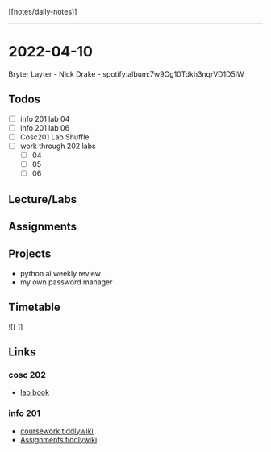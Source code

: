 [[notes/daily-notes]]

---

# 2022-04-10

Bryter Layter - Nick Drake - spotify:album:7w9Og10Tdkh3nqrVD1D5IW

## Todos
- [ ] info 201 lab 04
- [ ] info 201 lab 06
- [ ] Cosc201 Lab Shuffle
- [ ] work through 202 labs
	- [ ] 04
	- [ ] 05
	- [ ] 06

## Lecture/Labs


## Assignments


## Projects
- python ai weekly review
- my own password manager

## Timetable

![[ ]]

## Links

### cosc 202
- [lab book](https://cosc202.cspages.otago.ac.nz/lab-book/COSC202LabBook.pdf)

### info 201
- [coursework tiddlywiki](https://isgb.otago.ac.nz/infosci/INFO201/labs_release/raw/master/output/info201_labs.html#)
- [Assignments tiddlywiki](https://isgb.otago.ac.nz/info201/shared/assignments_release/raw/master/output/INFO201_Assignments.html)